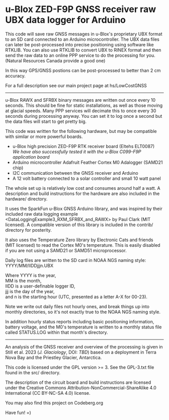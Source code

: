 # u-Blox ZED-F9P GNSS receiver raw UBX data logger for Arduino

This code will save raw GNSS messages in u-Blox's proprietary UBX format
to an SD card connected to an Arduino microcontroller. The UBX data files
can later be post-processed into precise positioning using software like
RTKLIB. You can also use RTKLIB to convert UBX to RINEX format and then
send the raw data to an online PPP service to do the processing for you.
(Natural Resources Canada provide a good one)

In this way GPS/GNSS postions can be post-processed to better than 2 cm
accuracy.

For a full description see our main project page at hs/LowCostGNSS

---

u-Blox RAWX and SFRBX binary messages are written out once every 10 seconds.
This should be fine for static installations, as well as those moving
at glacial speeds. Many PPP services will decimate this to once every
30 seconds during processing anyway. You can set it to log once a second
but the data files will start to get pretty big.

This code was written for the following hardware, but may be compatible
with similar or more powerful boards.

* u-Blox high precision ZED-F9P RTK receiver board (Eltehs ELT0087)  
  _We have also successfully tested it with the u-Blox C099-F9P application board_
* Arduino microcontroller Adafruit Feather Cortex M0 Adalogger (SAMD21 chip)
* I2C communication between the GNSS receiver and Arduino
* A 12 volt battery connected to a solar controller and small 10 watt panel

The whole set up is relatively low cost and consumes around half a watt.
A description and build instructions for the hardware are also included
in the hardware/ directory.

It uses the SparkFun u-Blox GNSS Arduino library, and was inspired by their
included raw data logging example <DataLoggingExample3_RXM_SFRBX_and_RAWX> by
Paul Clark (MIT licensed). A compatible version of this library is included
in the contrib/ directory for posterity.

It also uses the Temperature Zero library by Electronic Cats and friends
(MIT licensed) to read the Cortex M0's temperature. This is easily
disabled if you are not using a SAMD21 or SAMD51 microprocessor.


Daily log files are written to the SD card in NOAA NGS naming style:
YYYY/MM/IIDDjjjn.UBX

Where YYYY is the year,  
MM is the month,  
IIDD is a user-definable logger ID,  
jjj is the day of the year,  
and n is the starting hour (UTC, presented as a letter A-X for 00-23).

Note we write out daily files not hourly ones, and break things up into
monthly directories, so it's not exactly true to the NOAA NGS naming style.

In addition hourly status reports including basic positioning information,
battery voltage, and the M0's temperature is written to a monthly status
file called STATUS.LOG within that month's directory.

---

An analysis of the GNSS receiver and overview of the processing is given in
Still et al. 2023 (_J. Glaciology_, DOI: _TBD_) based on a deployment in
Terra Nova Bay and the Priestley Glacier, Antarctica.


This code is licensed under the GPL version >= 3. See the GPL-3.txt file found
in the src/ directory.

The description of the circuit board and build instructions are licensed under
the Creative Commons Attribution-NonCommercial-ShareAlike 4.0 International
(CC BY-NC-SA 4.0) license.


You may also find this project on Codeberg.org


Have fun! =)
